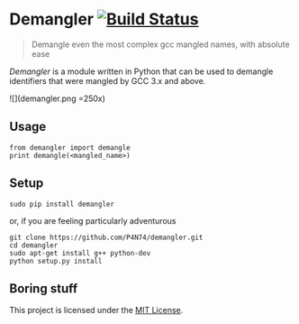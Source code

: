 Demangler [![Build Status](https://travis-ci.org/P4N74/demangler.svg)](https://travis-ci.org/P4N74/demangler)
=========

> Demangle even the most complex gcc mangled names, with absolute ease

*Demangler* is a module written in Python that can be used to demangle identifiers that were mangled by GCC 3.x and above.

![](demangler.png =250x)

Usage
-----

```
from demangler import demangle
print demangle(<mangled_name>)
```

Setup
-----

```
sudo pip install demangler
```
or, if you are feeling particularly adventurous
```
git clone https://github.com/P4N74/demangler.git
cd demangler
sudo apt-get install g++ python-dev
python setup.py install
```

Boring stuff
------------

This project is licensed under the [MIT License](http://jenish.mit-license.org/).